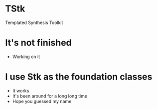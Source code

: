 # TStk
Templated Synthesis Toolkit

# It's not finished
* Working on it

# I use Stk as the foundation classes
* It works
* It's been around for a long long time
* Hope you guessed my name
